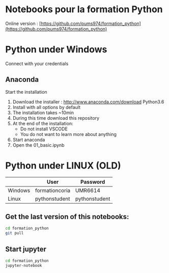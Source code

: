 # Notebooks pour la formation Python

Online version : [https://github.com/pums974/formation_python](https://github.com/pums974/formation_python)

# Python under Windows
Connect with your credentials

## Anaconda
Start the installation
1. Download the installer : http://www.anaconda.com/download Python3.6
2. Install with all options by default
3. The installation takes ~10min
4. During this time download this repository
5. At the end of the installation:
    - Do not install VSCODE
    - You do not want to learn more about anything
6. Start anaconda
7. Open the 01_basic.ipynb


# Python under LINUX (OLD)

|           | User           | Password      |
| --------- | -------------- | ------------- |
| Windows   | formationcoria | UMR6614       |
| Linux     | pythonstudent  | pythonstudent |

## Get the last version of this notebooks:
```sh
cd formation_python
git pull
```

## Start jupyter
```sh
cd formation_python
jupyter-notebook
```
